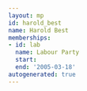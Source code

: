 ```yaml
---
layout: mp
id: harold_best
name: Harold Best
memberships:
- id: lab
  name: Labour Party
  start: 
  end: '2005-03-18'
autogenerated: true
---
```

